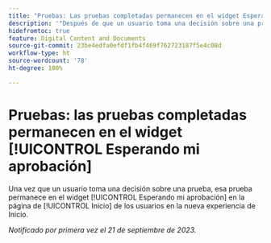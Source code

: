 ```yaml
---
title: "Pruebas: Las pruebas completadas permanecen en el widget Esperando mi aprobación"
description: '"Después de que un usuario toma una decisión sobre una prueba, esa prueba permanece en el widget [!UICONTROL Esperando mi aprobación] página de [!UICONTROL Inicio] de los usuarios en la nueva experiencia de Inicio".'
hidefromtoc: true
feature: Digital Content and Documents
source-git-commit: 23be4edfa0efdf1fb4f469f762723187f5e4c08d
workflow-type: ht
source-wordcount: '78'
ht-degree: 100%

---
```



# Pruebas: las pruebas completadas permanecen en el widget [!UICONTROL Esperando mi aprobación]

Una vez que un usuario toma una decisión sobre una prueba, esa prueba permanece en el widget [!UICONTROL Esperando mi aprobación] en la página de [!UICONTROL Inicio] de los usuarios en la nueva experiencia de Inicio.

_Notificado por primera vez el 21 de septiembre de 2023._
